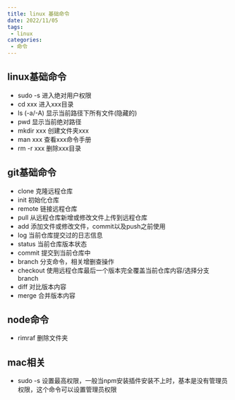 ```yaml
---
title: linux 基础命令
date: 2022/11/05
tags:
 - linux
categories:
 - 命令
---
```


## linux基础命令
- sudo  -s		进入绝对用户权限
- cd xxx  		进入xxx目录
- ls (-a/-A)	显示当前路径下所有文件(隐藏的)
- pwd		显示当前绝对路径
- mkdir xxx	创建文件夹xxx
- man xxx	查看xxx命令手册
- rm -r xxx		删除xxx目录

## git基础命令
- clone		克隆远程仓库
- init			初始化仓库
- remote		链接远程仓库
- pull			从远程仓库新增或修改文件上传到远程仓库
- add		添加文件或修改文件，commit以及push之前使用
- log			当前仓库提交过的日志信息
- status		当前仓库版本状态
- commit		提交到当前仓库中
- branch		分支命令，相关增删查操作
- checkout	使用远程仓库最后一个版本完全覆盖当前仓库内容/选择分支branch
- diff			对比版本内容
- merge		合并版本内容

## node命令
- rimraf        删除文件夹

## mac相关
- sudo -s		设置最高权限，一般当npm安装插件安装不上时，基本是没有管理员权限，这个命令可以设置管理员权限